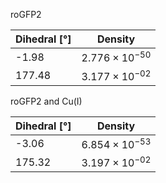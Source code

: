 roGFP2

| Dihedral [°] | Density |
|-----------|-----------|
| -1.98 | $2.776 \times 10^{-50}$ |
| 177.48 | $3.177 \times 10^{-02}$ |

roGFP2 and Cu(I)

| Dihedral [°] | Density |
|-----------|-----------|
| -3.06 | $6.854 \times 10^{-53}$ |
| 175.32 | $3.197 \times 10^{-02}$ |
